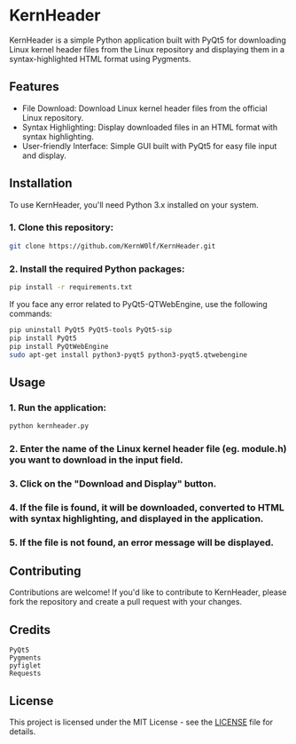# KernHeader
KernHeader is a simple Python application built with PyQt5 for downloading Linux kernel header files from the Linux repository and displaying them in a syntax-highlighted HTML format using Pygments.

## Features
* File Download: Download Linux kernel header files from the official Linux repository.
* Syntax Highlighting: Display downloaded files in an HTML format with syntax highlighting.
* User-friendly Interface: Simple GUI built with PyQt5 for easy file input and display.

## Installation
To use KernHeader, you'll need Python 3.x installed on your system.

### 1. Clone this repository:
```bash
git clone https://github.com/KernW0lf/KernHeader.git
```

### 2. Install the required Python packages:
```bash
pip install -r requirements.txt
```

If you face any error related to PyQt5-QTWebEngine, use the following commands:

```bash
pip uninstall PyQt5 PyQt5-tools PyQt5-sip
pip install PyQt5
pip install PyQtWebEngine
sudo apt-get install python3-pyqt5 python3-pyqt5.qtwebengine
```

## Usage

### 1. Run the application:

```bash
python kernheader.py
```

### 2. Enter the name of the Linux kernel header file (eg. module.h) you want to download in the input field.

### 3. Click on the "Download and Display" button.

### 4. If the file is found, it will be downloaded, converted to HTML with syntax highlighting, and displayed in the application.

### 5. If the file is not found, an error message will be displayed.

## Contributing

Contributions are welcome! If you'd like to contribute to KernHeader, please fork the repository and create a pull request with your changes.

## Credits

    PyQt5
    Pygments
    pyfiglet
    Requests

## License

This project is licensed under the MIT License - see the [LICENSE](https://github.com/KernW0lf/KernHeader/blob/main/LICENSE) file for details.
